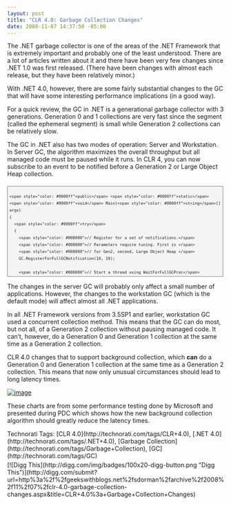 ```yaml
---
layout: post
title: "CLR 4.0: Garbage Collection Changes"
date: 2008-11-07 14:37:50 -05:00
---
```


The .NET garbage collector is one of the areas of the .NET Framework that is extremely important and probably one of the least understood. There are a lot of articles written about it and there have been very few changes since .NET 1.0 was first released. (There have been changes with almost each release, but they have been relatively minor.)

With .NET 4.0, however, there are some fairly substantial changes to the GC that will have some interesting performance implications (in a good way).

For a quick review, the GC in .NET is a generational garbage collector with 3 generations. Generation 0 and 1 collections are very fast since the segment (called the ephemeral segment) is small while Generation 2 collections can be relatively slow.

The GC in .NET also has two modes of operation: Server and Workstation. In Server GC, the algorithm maximizes the overall throughput but all managed code must be paused while it runs. In CLR 4, you can now subscribe to an event to be notified before a Generation 2 or Large Object Heap collection.
  <div style="border-bottom: gray 1px solid; border-left: gray 1px solid; padding-bottom: 4px; line-height: 12pt; background-color: #f4f4f4; margin: 20px 0px 10px; padding-left: 4px; width: 97.5%; padding-right: 4px; font-family: consolas, 'Courier New', courier, monospace; max-height: 200px; font-size: 8pt; overflow: auto; border-top: gray 1px solid; cursor: text; border-right: gray 1px solid; padding-top: 4px">   

```
<span style="color: #0000ff">public</span> <span style="color: #0000ff">static</span> <span style="color: #0000ff">void</span> Main(<span style="color: #0000ff">string</span>[] args)
{
  <span style="color: #0000ff">try</span>
  {
    <span style="color: #008000">// Register for a set of notifications.</span>
    <span style="color: #008000">// Parameters require tuning. First is </span>
    <span style="color: #008000">// for Gen2, second, Large Object Heap </span>
    GC.RegisterForFullGCNotification(10, 10);

    <span style="color: #008000">// Start a thread using WaitForFullGCProc</span>
    Thread thWaitForFullGC = <span style="color: #0000ff">new</span> Thread(<span style="color: #0000ff">new</span> ThreadStart(WaitForFullGCProc));
    thWaitForFullGC.Start();
  }

  <span style="color: #0000ff">catch</span> (InvalidOperationException invalidOp)
  {
    Console.WriteLine("GC Notifications are not supported <span style="color: #0000ff">while</span> concurrent GC <span style="color: #0000ff">is</span> enabled.\n” + invalidOp.Message);
  }
}

<span style="color: #0000ff">public</span> <span style="color: #0000ff">static</span> <span style="color: #0000ff">void</span> WaitForFullGCProc()
{
    <span style="color: #0000ff">while</span> (<span style="color: #0000ff">true</span>)
    {
    <span style="color: #008000">// Wait for a notification</span>
    GCNotificationStatus s = GC.WaitForFullGCApproach();

    <span style="color: #0000ff">if</span> (s == GCNotificationStatus.Succeeded)
    {
      <span style="color: #008000">// This call will direct new traffic</span>
      <span style="color: #008000">// away from machine; wait for old</span>
      <span style="color: #008000">// traffic to finish; then call</span>
      <span style="color: #008000">// GC.Collect()</span>
      OnFullGCApproachNotify();
    }
    
    <span style="color: #008000">// Wait for a notification of completion</span>
    s = GC.WaitForFullGCComplete();
    <span style="color: #0000ff">if</span> (s == GCNotificationStatus.Succeeded)
    {
      OnFullGCCompleteEndNotify();
    }
}
```

</div>



The changes in the server GC will probably only affect a small number of applications. However, the changes to the workstation GC (which is the default mode) will affect almost all .NET applications.

In all .NET Framework versions from 3.5SP1 and earlier, workstation GC used a concurrent collection method. This means that the GC can do most, but not all, of a Generation 2 collection without pausing managed code. It can’t, however, do a Generation 0 and Generation 1 collection at the same time as a Generation 2 collection. 

CLR 4.0 changes that to support background collection, which **can** do a Generation 0 and Generation 1 collection at the same time as a Generation 2 collection. This means that now only unusual circumstances should lead to long latency times.

[![image](http://gwb.blob.core.windows.net/sdorman/WindowsLiveWriter/NET4.0GarbageCollectionChanges_C830/image_thumb.png "image")](http://gwb.blob.core.windows.net/sdorman/WindowsLiveWriter/NET4.0GarbageCollectionChanges_C830/image_2.png) 

These charts are from some performance testing done by Microsoft and presented during PDC which shows how the new background collection algorithm should greatly reduce the latency times.


<div style="padding-bottom: 0px; margin: 0px; padding-left: 0px; padding-right: 0px; display: inline; float: none; padding-top: 0px" id="scid:0767317B-992E-4b12-91E0-4F059A8CECA8:a0f2713c-9e9b-401e-a30c-e3f5700d3a78" class="wlWriterSmartContent">Technorati Tags: [CLR 4.0](http://technorati.com/tags/CLR+4.0), [.NET 4.0](http://technorati.com/tags/.NET+4.0), [Garbage Collection](http://technorati.com/tags/Garbage+Collection), [GC](http://technorati.com/tags/GC)</div><div class="wlWriterHeaderFooter" style="text-align:left; margin:0px; padding:4px 0px 4px 0px;">[![Digg This](http://digg.com/img/badges/100x20-digg-button.png "Digg This")](http://digg.com/submit?url=http%3a%2f%2fgeekswithblogs.net%2fsdorman%2farchive%2f2008%2f11%2f07%2fclr-4.0-garbage-collection-changes.aspx&title=CLR+4.0%3a+Garbage+Collection+Changes)</div>
